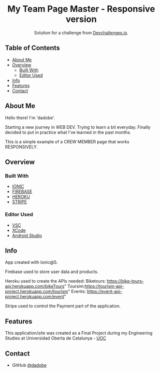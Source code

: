 <!-- Please update value in the {}  -->

<h1 align="center">My Team Page Master - Responsive version</h1>

<div align="center">
   Solution for a challenge from  <a href="http://devchallenges.io" target="_blank">Devchallenges.io</a>.
</div>

<!-- TABLE OF CONTENTS -->

## Table of Contents

- [About Me](#about-me)
- [Overview](#overview)
  - [Built With](#built-with)
  - [Editor Used](#editor-used)
- [Info](#info)
- [Features](#features)
- [Contact](#contact)

<!-- ABOUT ME -->

## About Me

Hello there! I'm 'dadobe'.

Starting a new journey in WEB DEV. Trying to learn a bit everyday. Finally decided to put in practice what I've learned in the past months.

This is a simple example of a CREW MEMBER page that works RESPONSIVELY.

<!-- OVERVIEW -->

## Overview


### Built With

<!-- This section should list any major frameworks that you built your project using. Here are a few examples.-->

- [IONIC](https://ionicframework.com/)
- [FIREBASE](https://developer.mozilla.org/es/docs/Web/CSS)
- [HEROKU](https://dashboard.heroku.com/login)
- [STRIPE](https://stripe.com/es)

### Editor Used

- [VSC](https://code.visualstudio.com/)
- [XCode](https://en.wikipedia.org/wiki/Xcode)
- [Android Studio](https://developer.android.com/studio)

## Info

App created with Ionic@5.

Firebase used to store user data and products.

Heroku used to create the APIs needed:
    Biketours: https://bike-tours-api.herokuapp.com/bikeTours"
    Toursim:https://tourism-api-project.herokuapp.com/tourism"
    Events: https://event-api-project.herokuapp.com/event"
    
Stripe used to control the Payment part of the application.


## Features

<!-- List the features of your application or follow the template. Don't share the figma file here :) -->

This application/site was created as a Final Project during my Engineering Studies at Universidad Oberta de Catalunya - [UOC](https://studies.uoc.edu/en/study-at-the-uoc)

## Contact

- GitHub [@dadobe](https://github.com/dadobe)
